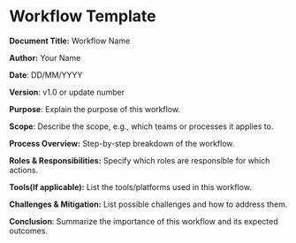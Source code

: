 # Workflow Template 

**Document Title:**
Workflow Name
 
**Author:**
Your Name

**Date**: 
DD/MM/YYYY

**Version**: 
v1.0 or update number
 
**Purpose**: 
Explain the purpose of this workflow.

**Scope**: 
Describe the scope, e.g., which teams or processes it applies to.

**Process Overview:**
Step-by-step breakdown of the workflow.

**Roles & Responsibilities:**
Specify which roles are responsible for which actions.
 
**Tools(If applicable):**
List the tools/platforms used in this workflow.
 
**Challenges & Mitigation:**
List possible challenges and how to address them.

**Conclusion**: 
Summarize the importance of this workflow and its expected outcomes.


